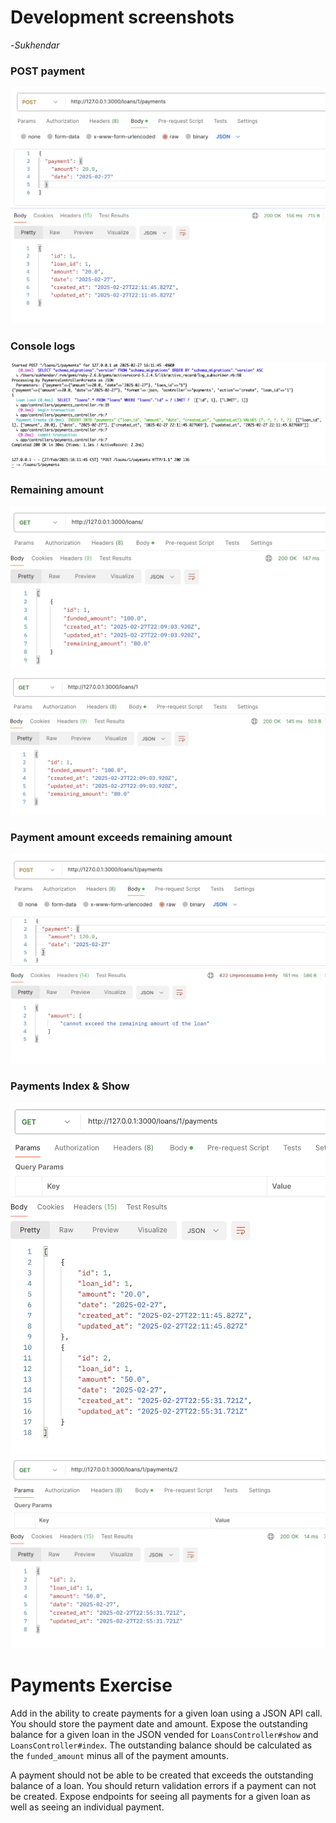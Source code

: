 # Development screenshots
-_Sukhendar_

### POST payment
![alt text](/public/made_payment.png)

### Console logs
![alt text](/public/logs.png)

### Remaining amount
![alt text](/public/loans_index.png)
![alt text](/public/loans_show.png)

### Payment amount exceeds remaining amount
![alt text](/public/payment_amount_exceeds_error.png)

### Payments Index & Show
![alt text](/public/payments_index.png)
![alt text](/public/payments_show.png)


# Payments Exercise

Add in the ability to create payments for a given loan using a JSON API call. You should store the payment date and amount. Expose the outstanding balance for a given loan in the JSON vended for `LoansController#show` and `LoansController#index`. The outstanding balance should be calculated as the `funded_amount` minus all of the payment amounts.

A payment should not be able to be created that exceeds the outstanding balance of a loan. You should return validation errors if a payment can not be created. Expose endpoints for seeing all payments for a given loan as well as seeing an individual payment.

